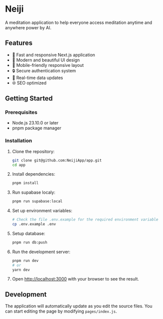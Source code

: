 # Neiji
 
A meditation application to help everyone access meditation anytime and anywhere power by AI.

## Features

- 🚀 Fast and responsive Next.js application
- 🎨 Modern and beautiful UI design
- 📱 Mobile-friendly responsive layout
- 🔒 Secure authentication system
- 🔄 Real-time data updates
- 🌐 SEO optimized

## Getting Started

### Prerequisites

- Node.js 23.10.0 or later
- pnpm package manager

### Installation

1. Clone the repository:
   ```bash
   git clone git@github.com:NeijiApp/app.git
   cd app
   ```

2. Install dependencies:
   ```bash
   pnpm install
   ```

3. Run supabase localy:
   ```bash
   pnpm run supabase:local
   ```

4. Set up environment variables:
   ```bash
   # Check the file .env.example for the required environment variables
   cp .env.example .env 
   ```

5. Setup database:
   ```bash
   pnpm run db:push
   ```

6. Run the development server:
   ```bash
   pnpm run dev
   # or
   yarn dev
   ```

7. Open [http://localhost:3000](http://localhost:3000) with your browser to see the result.

## Development

The application will automatically update as you edit the source files. You can start editing the page by modifying `pages/index.js`.
